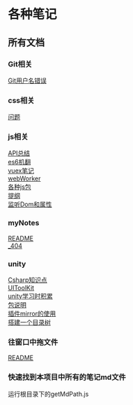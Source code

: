 # 各种笔记

## 所有文档
<!-- 所有文档 -->
### Git相关
[Git用户名错误](/Git相关/Git用户名错误.md)  
### css相关
[问题](/css相关/问题.md)  
### js相关
[API总结](/js相关/API总结.md)  
[es6机翻](/js相关/es6机翻.md)  
[vuex笔记](/js相关/vuex笔记.md)  
[webWorker](/js相关/webWorker.md)  
[各种js包](/js相关/各种js包.md)  
[提纲](/js相关/提纲.md)  
[监听Dom和属性](/js相关/监听Dom和属性.md)  
### myNotes
[README](/README.md)  
[_404](/_404.md)  
### unity
[Csharp知识点](/unity/Csharp知识点.md)  
[UIToolKit](/unity/UIToolKit.md)  
[unity学习时积累](/unity/unity学习时积累.md)  
[包说明](/unity/包说明.md)  
[插件mirror的使用](/unity/插件mirror的使用.md)  
[搭建一个目录树](/unity/搭建一个目录树.md)  
### 往窗口中拖文件
[README](/unity/往窗口中拖文件/README.md)  
<!-- 所有文档 -->


### 快速找到本项目中所有的笔记md文件

运行根目录下的getMdPath.js